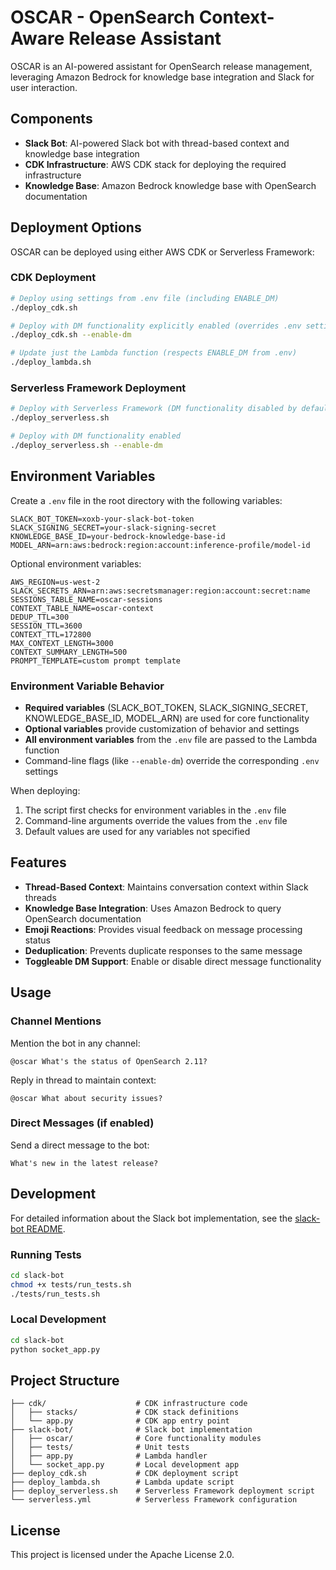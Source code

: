 # OSCAR - OpenSearch Context-Aware Release Assistant

OSCAR is an AI-powered assistant for OpenSearch release management, leveraging Amazon Bedrock for knowledge base integration and Slack for user interaction.

## Components

- **Slack Bot**: AI-powered Slack bot with thread-based context and knowledge base integration
- **CDK Infrastructure**: AWS CDK stack for deploying the required infrastructure
- **Knowledge Base**: Amazon Bedrock knowledge base with OpenSearch documentation

## Deployment Options

OSCAR can be deployed using either AWS CDK or Serverless Framework:

### CDK Deployment

```bash
# Deploy using settings from .env file (including ENABLE_DM)
./deploy_cdk.sh

# Deploy with DM functionality explicitly enabled (overrides .env setting)
./deploy_cdk.sh --enable-dm

# Update just the Lambda function (respects ENABLE_DM from .env)
./deploy_lambda.sh
```

### Serverless Framework Deployment

```bash
# Deploy with Serverless Framework (DM functionality disabled by default)
./deploy_serverless.sh

# Deploy with DM functionality enabled
./deploy_serverless.sh --enable-dm
```

## Environment Variables

Create a `.env` file in the root directory with the following variables:

```
SLACK_BOT_TOKEN=xoxb-your-slack-bot-token
SLACK_SIGNING_SECRET=your-slack-signing-secret
KNOWLEDGE_BASE_ID=your-bedrock-knowledge-base-id
MODEL_ARN=arn:aws:bedrock:region:account:inference-profile/model-id
```

Optional environment variables:

```
AWS_REGION=us-west-2
SLACK_SECRETS_ARN=arn:aws:secretsmanager:region:account:secret:name
SESSIONS_TABLE_NAME=oscar-sessions
CONTEXT_TABLE_NAME=oscar-context
DEDUP_TTL=300
SESSION_TTL=3600
CONTEXT_TTL=172800
MAX_CONTEXT_LENGTH=3000
CONTEXT_SUMMARY_LENGTH=500
PROMPT_TEMPLATE=custom prompt template
```

### Environment Variable Behavior

- **Required variables** (SLACK_BOT_TOKEN, SLACK_SIGNING_SECRET, KNOWLEDGE_BASE_ID, MODEL_ARN) are used for core functionality
- **Optional variables** provide customization of behavior and settings
- **All environment variables** from the `.env` file are passed to the Lambda function
- Command-line flags (like `--enable-dm`) override the corresponding `.env` settings

When deploying:
1. The script first checks for environment variables in the `.env` file
2. Command-line arguments override the values from the `.env` file
3. Default values are used for any variables not specified


## Features

- **Thread-Based Context**: Maintains conversation context within Slack threads
- **Knowledge Base Integration**: Uses Amazon Bedrock to query OpenSearch documentation
- **Emoji Reactions**: Provides visual feedback on message processing status
- **Deduplication**: Prevents duplicate responses to the same message
- **Toggleable DM Support**: Enable or disable direct message functionality

## Usage

### Channel Mentions

Mention the bot in any channel:
```
@oscar What's the status of OpenSearch 2.11?
```

Reply in thread to maintain context:
```
@oscar What about security issues?
```

### Direct Messages (if enabled)

Send a direct message to the bot:
```
What's new in the latest release?
```

## Development

For detailed information about the Slack bot implementation, see the [slack-bot README](slack-bot/README.md).

### Running Tests

```bash
cd slack-bot
chmod +x tests/run_tests.sh
./tests/run_tests.sh
```

### Local Development

```bash
cd slack-bot
python socket_app.py
```

## Project Structure

```
├── cdk/                    # CDK infrastructure code
│   ├── stacks/             # CDK stack definitions
│   └── app.py              # CDK app entry point
├── slack-bot/              # Slack bot implementation
│   ├── oscar/              # Core functionality modules
│   ├── tests/              # Unit tests
│   ├── app.py              # Lambda handler
│   └── socket_app.py       # Local development app
├── deploy_cdk.sh           # CDK deployment script
├── deploy_lambda.sh        # Lambda update script
├── deploy_serverless.sh    # Serverless Framework deployment script
└── serverless.yml          # Serverless Framework configuration
```

## License

This project is licensed under the Apache License 2.0.